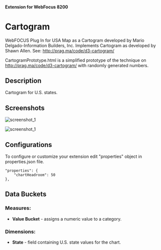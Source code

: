 #### Extension for WebFocus 8200

# Cartogram

WebFOCUS Plug In for USA Map as a Cartogram developed by Mario Delgado-Information Builders, Inc.
Implements Cartogram as developed by Shawn Allen.  See: http://prag.ma/code/d3-cartogram/

CartogramPrototype.html is a simplified prototype of the technique on http://prag.ma/code/d3-cartogram/ with randomly generated numbers.

## Description

Cartogram for U.S. states.

## Screenshots

![screenshot_1](https://github.com/ibi/wf-extensions-chart/blob/master/com.ibi.cartogram/screenshots/cartogram1.png)

![screenshot_1](https://github.com/ibi/wf-extensions-chart/blob/master/com.ibi.cartogram/screenshots/cartogram2.png)


## Configurations

To configure or customize your extension edit "properties" object in properties.json file.

	"properties": {
		"chartHeadroom": 50
	},

## Data Buckets

### Measures:

* **Value Bucket** - assigns a numeric value to a category.

### Dimensions:

* **State** - field containing U.S. state values for the chart.